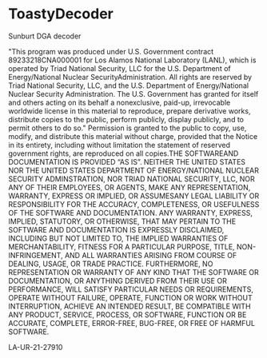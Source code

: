 # ToastyDecoder
Sunburt DGA decoder 

"This program was produced under U.S. Government contract 89233218CNA000001 for Los Alamos National Laboratory (LANL), which is operated by Triad National Security, LLC for the U.S. Department of Energy/National Nuclear SecurityAdministration. All rights are reserved by Triad National Security, LLC, and the U.S. Department of Energy/National Nuclear Security Administration. The U.S. Government has granted for itself and others acting on its behalf a nonexclusive, paid-up, irrevocable worldwide license in this material to reproduce, prepare derivative works, distribute copies to the public, perform publicly, display publicly, and to permit others to do so." 
Permission is granted to the public to copy, use, modify, and distribute this material without charge, provided that the Notice in its entirety, including without limitation the statement of reserved government rights, are reproduced on all copies.THE SOFTWAREAND DOCUMENTATION IS PROVIDED “AS IS”. NEITHER THE UNITED STATES NOR THE UNITED STATES DEPARTMENT OF ENERGY/NATIONAL NUCLEAR SECURITY ADMINSTRATION, NOR TRIAD NATIONAL SECURITY, LLC, NOR ANY OF THEIR EMPLOYEES, OR AGENTS, MAKE ANY REPRESENTATION, WARRANTY, EXPRESS OR IMPLIED, OR ASSUMESANY LEGAL LIABILITY OR RESPONSIBILITY FOR THE ACCURACY, COMPLETENESS, OR USEFULNESS OF THE SOFTWARE AND DOCUMENTATION. ANY WARRANTY, EXPRESS, IMPLIED, STATUTORY, OR OTHERWISE, THAT MAY PERTAIN TO THE SOFTWARE AND DOCUMENTATION IS EXPRESSLY DISCLAIMED, INCLUDING BUT NOT LIMITED TO, THE IMPLIED WARRANTIES OF MERCHANTABILITY, FITNESS FOR A PARTICULAR PURPOSE, TITLE, NON-INFRINGEMENT, AND ALL WARRANTIES ARISING FROM COURSE OF DEALING, USAGE, OR TRADE PRACTICE. FURTHERMORE, NO REPRESENTATION OR WARRANTY OF ANY KIND THAT THE SOFTWARE OR DOCUMENTATION, OR ANYTHING DERIVED FROM THEIR USE OR PERFORMANCE, WILL SATISFY PARTICULAR NEEDS OR REQUIREMENTS, OPERATE WITHOUT FAILURE, OPERATE, FUNCTION OR WORK WITHOUT INTERRUPTION, ACHIEVE AN INTENDED RESULT, BE COMPATIBLE WITH ANY PRODUCT, SERVICE, PROCESS, OR SOFTWARE, FUNCTION OR BE ACCURATE, COMPLETE, ERROR-FREE, BUG-FREE, OR FREE OF HARMFUL SOFTWARE.

LA-UR-21-27910
